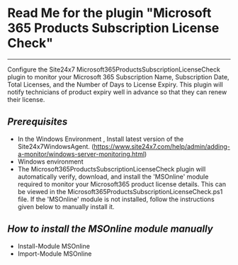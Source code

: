 # Read Me for the plugin "Microsoft 365 Products Subscription License Check"
---------------------------------------------------------------------------
Configure the Site24x7 Microsoft365ProductsSubscriptionLicenseCheck plugin to monitor your Microsoft 365 Subscription Name, Subscription Date, Total Licenses, and the Number of Days to License Expiry. This plugin will notify technicians of product expiry well in advance so that they can renew their license.

## _Prerequisites_
- In the Windows Environment , Install latest version of the  Site24x7WindowsAgent. (https://www.site24x7.com/help/admin/adding-a-monitor/windows-server-monitoring.html)
- Windows environment
- The Microsoft365ProductsSubscriptionLicenseCheck plugin will automatically verify, download, and install the 'MSOnline' module required to monitor your Microsoft365 product license details. This can be viewed in the Microsoft365ProductsSubscriptionLicenseCheck.ps1 file. 
If the 'MSOnline' module is not installed, follow the instructions given below to manually install it.

## _How to install the MSOnline module manually_
- Install-Module MSOnline
- Import-Module MSOnline
